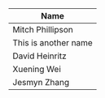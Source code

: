 | Name | 
| ---  | 
| Mitch Phillipson | 
| This is another name |
| David Heinritz |
| Xuening Wei |
| Jesmyn Zhang |
